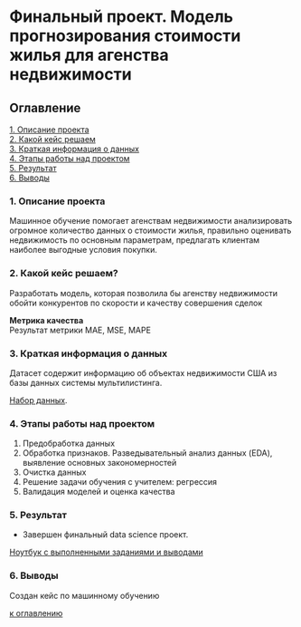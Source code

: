 # Финальный проект. Модель прогнозирования стоимости жилья для агенства недвижимости

## Оглавление
[1. Описание проекта](https://github.com/yamovan/datascience/blob/main/final_project/README.md#Описание-проекта)  
[2. Какой кейс решаем](https://github.com/yamovan/datascience/blob/main/final_project/README.md#Какой-кейс-решаем)  
[3. Краткая информация о данных](https://github.com/yamovan/datascience/blob/main/final_project/README.md#Краткая-информация-о-данных)  
[4. Этапы работы над проектом](https://github.com/yamovan/datascience/blob/main/final_project/README.md#Этапы-работы-над-проектом)  
[5. Результат](https://github.com/yamovan/datascience/blob/main/final_project/README.md#Результат)  
[6. Выводы](https://github.com/yamovan/datascience/blob/main/final_project/README.md#Выводы)

### 1. Описание проекта
Машинное обучение помогает агенствам недвижимости анализировать огромное количество данных о стоимости жилья, правильно оценивать недвижимость по основным параметрам, предлагать клиентам наиболее выгодные условия покупки.

### 2. Какой кейс решаем?
Разработать модель, которая позволила бы агенству недвижимости обойти конкурентов по скорости и качеству совершения сделок

**Метрика качества**  
Результат метрики MAE, MSE, MAPE

### 3. Краткая информация о данных
Датасет содержит информацию об объектах недвижимости США из базы данных системы мультилистинга.  

[Набор данных](https://drive.google.com/file/d/11-ZNNIdcQ7TbT8Y0nsQ3Q0eiYQP__NIW/view).

### 4. Этапы работы над проектом
1. Предобработка данных
2. Обработка признаков. Разведывательный анализ данных (EDA), выявление основных закономерностей
3. Очистка данных
4. Решение задачи обучения с учителем: регрессия
5. Валидация моделей и оценка качества

### 5. Результат
* Завершен финальный data science проект.  
  
[Ноутбук с выполненными заданиями и выводами](https://github.com/yamovan/datascience/blob/main/final_project/Housing_cost.ipynb)  

### 6. Выводы
Создан кейс по машинному обучению


[к оглавлению](https://github.com/yamovan/datascience/blob/main/final_project/README.md#Оглавление)